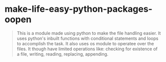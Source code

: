 # make-life-easy-python-packages-oopen
>This is a module made using python to make the file handling easier.
>It uses python's inbuilt functions with conditional statements and loops to accomplish the task.
>It also uses os module to operatee over the files.
>It though have limited operations like: checking for existence of a file, writing, reading, replacing, appending.
